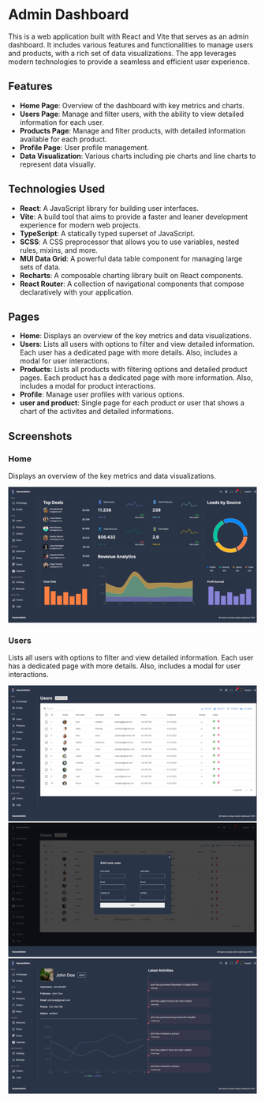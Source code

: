 # Admin Dashboard

This is a web application built with React and Vite that serves as an admin dashboard. It includes various features and functionalities to manage users and products, with a rich set of data visualizations. The app leverages modern technologies to provide a seamless and efficient user experience.

## Features

- **Home Page**: Overview of the dashboard with key metrics and charts.
- **Users Page**: Manage and filter users, with the ability to view detailed information for each user.
- **Products Page**: Manage and filter products, with detailed information available for each product.
- **Profile Page**: User profile management.
- **Data Visualization**: Various charts including pie charts and line charts to represent data visually.

## Technologies Used

- **React**: A JavaScript library for building user interfaces.
- **Vite**: A build tool that aims to provide a faster and leaner development experience for modern web projects.
- **TypeScript**: A statically typed superset of JavaScript.
- **SCSS**: A CSS preprocessor that allows you to use variables, nested rules, mixins, and more.
- **MUI Data Grid**: A powerful data table component for managing large sets of data.
- **Recharts**: A composable charting library built on React components.
- **React Router**: A collection of navigational components that compose declaratively with your application.

## Pages

- **Home**: Displays an overview of the key metrics and data visualizations.
- **Users**: Lists all users with options to filter and view detailed information. Each user has a dedicated page with more details. Also, includes a modal for user interactions.
- **Products**: Lists all products with filtering options and detailed product pages. Each product has a dedicated page with more information. Also, includes a modal for product interactions.
- **Profile**: Manage user profiles with various options.
- **user and product**: Single page for each product or user that shows a chart of the activites and detailed informations.
## Screenshots
### Home

Displays an overview of the key metrics and data visualizations.

![Home Page](public/homepage.png)

### Users

Lists all users with options to filter and view detailed information. Each user has a dedicated page with more details. Also, includes a modal for user interactions.

![Users Page](public/userspage.png)
![User Modal](public/usersmodal.png)
![User Details](public/userpage.png)


